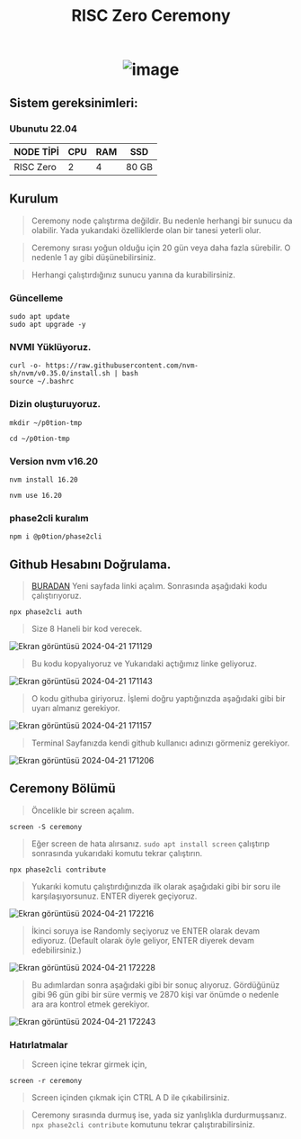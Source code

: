 <h1 align="center"> RISC Zero Ceremony
 <br/> <br>
 
![image](https://pbs.twimg.com/media/GLfEx-rbUAAYY6-?format=png&name=small)

## Sistem gereksinimleri:
### Ubunutu 22.04
NODE TİPİ | CPU     | RAM      | SSD     |
| ------------- | ------------- | ------------- | -------- |
| RISC Zero  | 2          | 4        | 80 GB |
  

## Kurulum
> Ceremony node çalıştırma değildir. Bu nedenle herhangi bir sunucu da olabilir. Yada yukarıdaki özelliklerde olan bir tanesi yeterli olur.

> Ceremony sırası yoğun olduğu için 20 gün veya daha fazla sürebilir. O nedenle 1 ay gibi düşünebilirsiniz.

> Herhangi çalıştırdığınız sunucu yanına da kurabilirsiniz.
### Güncelleme

```
sudo apt update
sudo apt upgrade -y
```

### NVMI Yüklüyoruz.
```
curl -o- https://raw.githubusercontent.com/nvm-sh/nvm/v0.35.0/install.sh | bash
source ~/.bashrc
```

### Dizin oluşturuyoruz.
```
mkdir ~/p0tion-tmp
```
```
cd ~/p0tion-tmp
```

### Version nvm v16.20

```
nvm install 16.20
```

```
nvm use 16.20
```

### phase2cli kuralım

```
npm i @p0tion/phase2cli
```

## Github Hesabını Doğrulama.

> [BURADAN](https://github.com/login/device) Yeni sayfada linki açalım. Sonrasında aşağıdaki kodu çalıştırıyoruz.

```
npx phase2cli auth
```

> Size 8 Haneli bir kod verecek.

![Ekran görüntüsü 2024-04-21 171129](https://github.com/CoinHuntersTR/RISC-Zero/assets/111747226/eb44457f-7a49-4402-b627-25919f76a298)

> Bu kodu kopyalıyoruz ve Yukarıdaki açtığımız linke geliyoruz.

![Ekran görüntüsü 2024-04-21 171143](https://github.com/CoinHuntersTR/RISC-Zero/assets/111747226/b4f4c168-68b9-4d7d-9ef2-a295e7643842)

> O kodu githuba giriyoruz. İşlemi doğru yaptığınızda aşağıdaki gibi bir uyarı almanız gerekiyor.

![Ekran görüntüsü 2024-04-21 171157](https://github.com/CoinHuntersTR/RISC-Zero/assets/111747226/530580d5-35de-43a6-bf99-f9b4ffa235d9)

> Terminal Sayfanızda kendi github kullanıcı adınızı görmeniz gerekiyor.

![Ekran görüntüsü 2024-04-21 171206](https://github.com/CoinHuntersTR/RISC-Zero/assets/111747226/a34a8ed9-9a80-42f5-ab47-5e5ba37540b5)

## Ceremony Bölümü

> Öncelikle bir screen açalım.

```
screen -S ceremony
```

> Eğer screen de hata alırsanız. `sudo apt install screen` çalıştırıp sonrasında yukarıdaki komutu tekrar çalıştırın.


```
npx phase2cli contribute
```

> Yukarıki komutu çalıştırdığınızda ilk olarak aşağıdaki gibi bir soru ile karşılaşıyorsunuz. ENTER diyerek geçiyoruz.

![Ekran görüntüsü 2024-04-21 172216](https://github.com/CoinHuntersTR/RISC-Zero/assets/111747226/8598a151-57ed-4d01-8e94-a72f01c245e3)

> İkinci soruya ise Randomly seçiyoruz ve ENTER olarak devam ediyoruz. (Default olarak öyle geliyor, ENTER diyerek devam edebilirsiniz.)

 ![Ekran görüntüsü 2024-04-21 172228](https://github.com/CoinHuntersTR/RISC-Zero/assets/111747226/89d70091-0ac5-4e94-9177-fd5a70e7b843)

> Bu adımlardan sonra aşağıdaki gibi bir sonuç alıyoruz. Gördüğünüz gibi 96 gün gibi bir süre vermiş ve 2870 kişi var önümde o nedenle ara ara kontrol etmek gerekiyor.

![Ekran görüntüsü 2024-04-21 172243](https://github.com/CoinHuntersTR/RISC-Zero/assets/111747226/e12a7621-5c4f-4eab-bad4-8cb0c48e63ca)

### Hatırlatmalar

> Screen içine tekrar girmek için, 

```
screen -r ceremony
```
> Screen içinden çıkmak için CTRL A D ile çıkabilirsiniz.

> Ceremony sırasında durmuş ise, yada siz yanlışlıkla durdurmuşsanız. `npx phase2cli contribute` komutunu tekrar çalıştırabilirsiniz.



 


